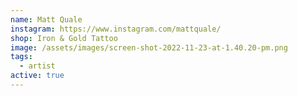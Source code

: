 ```yaml
---
name: Matt Quale
instagram: https://www.instagram.com/mattquale/
shop: Iron & Gold Tattoo
image: /assets/images/screen-shot-2022-11-23-at-1.40.20-pm.png
tags:
  - artist
active: true
---
```

